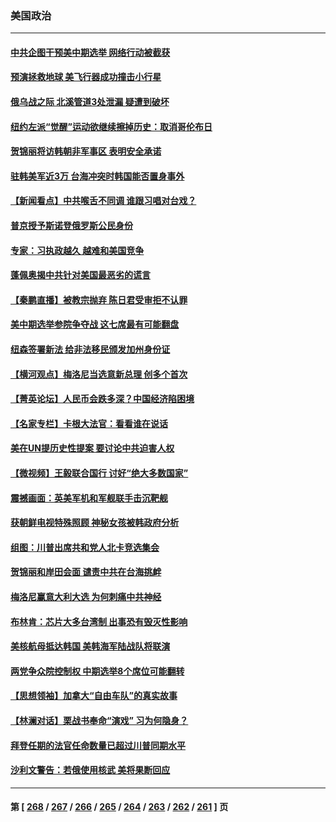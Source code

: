### 美国政治
---
#### [中共企图干预美中期选举 网络行动被截获](../../pages/ncid1078159/n13833877.md) 
#### [预演拯救地球 美飞行器成功撞击小行星](../../pages/ncid1078159/n13833749.md) 
#### [俄乌战之际 北溪管道3处泄漏 疑遭到破坏](../../pages/ncid1078159/n13833745.md) 
#### [纽约左派“觉醒”运动欲继续擦掉历史：取消哥伦布日](../../pages/ncid1078159/n13833448.md) 
#### [贺锦丽将访韩朝非军事区 表明安全承诺](../../pages/ncid1078159/n13833473.md) 
#### [驻韩美军近3万 台海冲突时韩国能否置身事外](../../pages/ncid1078159/n13833401.md) 
#### [【新闻看点】中共喉舌不同调 谁跟习唱对台戏？](../../pages/ncid1078159/n13833235.md) 
#### [普京授予斯诺登俄罗斯公民身份](../../pages/ncid1078159/n13833380.md) 
#### [专家：习执政越久 越难和美国竞争](../../pages/ncid1078159/n13833282.md) 
#### [蓬佩奥揭中共针对美国最恶劣的谎言](../../pages/ncid1078159/n13833370.md) 
#### [【秦鹏直播】被教宗抛弃 陈日君受审拒不认罪](../../pages/ncid1078159/n13833266.md) 
#### [美中期选举参院争夺战 这七席最有可能翻盘](../../pages/ncid1078159/n13833135.md) 
#### [纽森签署新法 给非法移民颁发加州身份证](../../pages/ncid1078159/n13833293.md) 
#### [【横河观点】梅洛尼当选意新总理 创多个首次](../../pages/ncid1078159/n13833252.md) 
#### [【菁英论坛】人民币会跌多深？中国经济陷困境](../../pages/ncid1078159/n13833237.md) 
#### [【名家专栏】卡根大法官：看看谁在说话](../../pages/ncid1078159/n13832996.md) 
#### [美在UN提历史性提案 要讨论中共迫害人权](../../pages/ncid1078159/n13833221.md) 
#### [【微视频】王毅联合国行 讨好“绝大多数国家”](../../pages/ncid1078159/n13833075.md) 
#### [震撼画面：英美军机和军舰联手击沉靶舰](../../pages/ncid1078159/n13833109.md) 
#### [获朝鲜电视特殊照顾 神秘女孩被韩政府分析](../../pages/ncid1078159/n13833076.md) 
#### [组图：川普出席共和党人北卡竞选集会](../../pages/ncid1078159/n13832912.md) 
#### [贺锦丽和岸田会面 谴责中共在台海挑衅](../../pages/ncid1078159/n13833009.md) 
#### [梅洛尼赢意大利大选 为何刺痛中共神经](../../pages/ncid1078159/n13833003.md) 
#### [布林肯：芯片大多台湾制 出事恐有毁灭性影响](../../pages/ncid1078159/n13832891.md) 
#### [美核航母抵达韩国 美韩海军陆战队将联演](../../pages/ncid1078159/n13832816.md) 
#### [两党争众院控制权 中期选举8个席位可能翻转](../../pages/ncid1078159/n13832557.md) 
#### [【思想领袖】加拿大“自由车队”的真实故事](../../pages/ncid1078159/n13816427.md) 
#### [【林澜对话】栗战书奉命“演戏” 习为何隐身？](../../pages/ncid1078159/n13832484.md) 
#### [拜登任期的法官任命数量已超过川普同期水平](../../pages/ncid1078159/n13832506.md) 
#### [沙利文警告：若俄使用核武 美将果断回应](../../pages/ncid1078159/n13832473.md) 

---
#### 第 [ [268](./268.md) / [267](./267.md) / [266](./266.md) / [265](./265.md) / [264](./264.md) / [263](./263.md) / [262](./262.md) / [261](./261.md) ] 页
